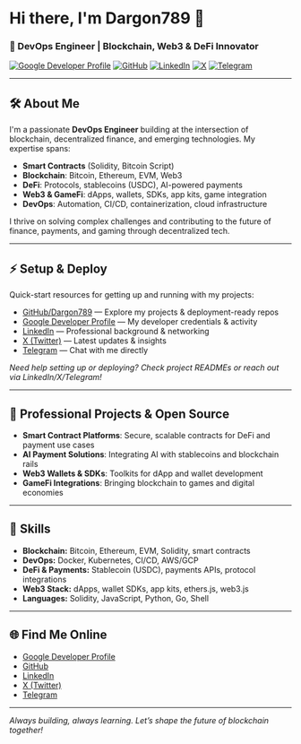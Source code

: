 # Hi there, I'm Dargon789 👋

### 🚀 DevOps Engineer | Blockchain, Web3 & DeFi Innovator

[![Google Developer Profile](https://img.shields.io/badge/Google%20Dev-Profile-blue?logo=google)](https://g.dev/AU_gdev_19)
[![GitHub](https://img.shields.io/badge/GitHub-Dargon789-black?logo=github)](https://github.com/Dargon789)
[![LinkedIn](https://img.shields.io/badge/LinkedIn-apichan--upakhot-blue?logo=linkedin)](https://linkedin.com/in/apichan-upakhot-6791532b6)
[![X](https://img.shields.io/badge/X-@19__ip7895f-black?logo=x)](https://x.com/19_ip7895f)
[![Telegram](https://img.shields.io/badge/Telegram-@dargon789-blue?logo=telegram)](https://t.me/dargon789)

---

## 🛠️ About Me

I'm a passionate **DevOps Engineer** building at the intersection of blockchain, decentralized finance, and emerging technologies. My expertise spans:

- **Smart Contracts** (Solidity, Bitcoin Script)
- **Blockchain**: Bitcoin, Ethereum, EVM, Web3
- **DeFi**: Protocols, stablecoins (USDC), AI-powered payments
- **Web3 & GameFi**: dApps, wallets, SDKs, app kits, game integration
- **DevOps**: Automation, CI/CD, containerization, cloud infrastructure

I thrive on solving complex challenges and contributing to the future of finance, payments, and gaming through decentralized tech.

---

## ⚡ Setup & Deploy

Quick-start resources for getting up and running with my projects:

- [GitHub/Dargon789](https://github.com/Dargon789) — Explore my projects & deployment-ready repos
- [Google Developer Profile](https://g.dev/AU_gdev_19) — My developer credentials & activity
- [LinkedIn](https://linkedin.com/in/apichan-upakhot-6791532b6) — Professional background & networking
- [X (Twitter)](https://x.com/19_ip7895f) — Latest updates & insights
- [Telegram](https://t.me/dargon789) — Chat with me directly

*Need help setting up or deploying? Check project READMEs or reach out via LinkedIn/X/Telegram!*

---

## 💼 Professional Projects & Open Source

- **Smart Contract Platforms**: Secure, scalable contracts for DeFi and payment use cases
- **AI Payment Solutions**: Integrating AI with stablecoins and blockchain rails
- **Web3 Wallets & SDKs**: Toolkits for dApp and wallet development
- **GameFi Integrations**: Bringing blockchain to games and digital economies

---

## 🌟 Skills

- **Blockchain:** Bitcoin, Ethereum, EVM, Solidity, smart contracts
- **DevOps:** Docker, Kubernetes, CI/CD, AWS/GCP
- **DeFi & Payments:** Stablecoin (USDC), payments APIs, protocol integrations
- **Web3 Stack:** dApps, wallet SDKs, app kits, ethers.js, web3.js
- **Languages:** Solidity, JavaScript, Python, Go, Shell

---

## 🌐 Find Me Online

- [Google Developer Profile](https://g.dev/AU_gdev_19)
- [GitHub](https://github.com/Dargon789)
- [LinkedIn](https://linkedin.com/in/apichan-upakhot-6791532b6)
- [X (Twitter)](https://x.com/19_ip7895f)
- [Telegram](https://t.me/dargon789)

---

*Always building, always learning. Let’s shape the future of blockchain together!*
